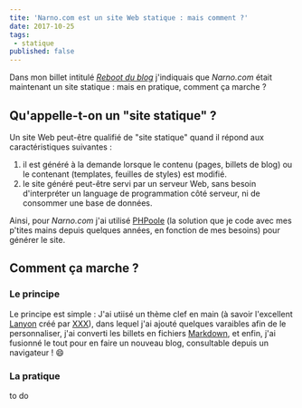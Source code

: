 ```yaml
---
tite: 'Narno.com est un site Web statique : mais comment ?'
date: 2017-10-25
tags:
 - statique
published: false
---
```


Dans mon billet intitulé [*Reboot du blog*](/blog/reboot-du-blog) j'indiquais que *Narno.com* était maintenant un site statique : mais en pratique, comment ça marche ?

## Qu'appelle-t-on un "site statique" ?

Un site Web peut-être qualifié de "site statique" quand il répond aux caractéristiques suivantes :

1. il est généré à la demande lorsque le contenu (pages, billets de blog) ou le contenant (templates, feuilles de styles) est modifié.
2. le site généré peut-être servi par un serveur Web, sans besoin d'interpréter un language de programmation côté serveur, ni de consommer une base de données.

Ainsi, pour *Narno.com* j'ai utilisé [PHPoole](https://phpoole.org) (la solution que je code avec mes p'tites mains depuis quelques années, en fonction de mes besoins) pour générer le site.

## Comment ça marche ?

### Le principe

Le principe est simple : J'ai utiisé un thème clef en main (à savoir l'excellent [Lanyon](http://lanyon.poole.org) créé par [XXX]()), dans lequel j'ai ajouté quelques varaibles afin de le personnaliser, j'ai converti les billets en fichiers [Markdown](), et enfin, j'ai fusionné le tout pour en faire un nouveau blog, consultable depuis un navigateur ! :smile:

### La pratique

to do

